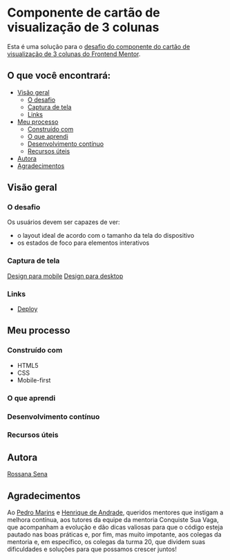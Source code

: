# Componente de cartão de visualização de 3 colunas

Esta é uma solução para o [desafio do componente do cartão de visualização de 3 colunas do Frontend Mentor](https://www.frontendmentor.io/challenges/3column-preview-card-component-pH92eAR2-).

## O que você encontrará:

- [Visão geral](#visão-geral)
  - [O desafio](#o-desafio)
  - [Captura de tela](#captura-de-tela)
  - [Links](#links)
- [Meu processo](#meu-processo)
  - [Construído com](#construído-com)
  - [O que aprendi](#o-que-aprendi)
  - [Desenvolvimento contínuo](#desenvolvimento-contínuo)
  - [Recursos úteis](#recursos-úteis)
- [Autora](#autora)
- [Agradecimentos](#agradecimentos)

## Visão geral

### O desafio

Os usuários devem ser capazes de ver:

- o layout ideal de acordo com o tamanho da tela do dispositivo
- os estados de foco para elementos interativos

### Captura de tela

[Design para mobile](./assets/design/mobile-design.jpg)
[Design para desktop](./assets/design/desktop-design.jpg)

### Links

- [Deploy](card-3-colunas-com-responsividade-pwiw2iavu-rossanasena.vercel.app)

## Meu processo

### Construído com

- HTML5
- CSS
- Mobile-first

### O que aprendi

<!-- Irei recapitular principais aprendizados. Colocar exemplos. -->

### Desenvolvimento contínuo

<!-- Irei dlinear as áreas que desejo continuar focando em projetos futuros. Podem ser conceitos com os quais ainda não estou totalmente confortável ou técnicas que foram úteis e que irei refinar e aperfeiçoar. -->

### Recursos úteis
<!-- 
- [Exemplo de recurso 1](https://www.example.com) - Isso me ajudou pelo motivo XYZ. Eu realmente gostei desse padrão e vou usá-lo daqui para frente.
- [Exemplo de recurso 2](https://www.example.com) - Este é um artigo incrível que me ajudou a finalmente entender XYZ. Recomendo a todos que ainda estão aprendendo esse conceito. -->

## Autora

<a href="https://linktr.ee/rossanasena" target="_blank" rel="noopener noreferrer">Rossana Sena</a>

## Agradecimentos

Ao [Pedro Marins](https://www.linkedin.com/in/pedromarins/) e [Henrique de Andrade](https://www.linkedin.com/in/henrique-de-andrade/), queridos mentores que instigam a melhora contínua, aos tutores da equipe da mentoria Conquiste Sua Vaga, que acompanham a evolução e dão dicas valiosas para que o código esteja pautado nas boas práticas e, por fim, mas muito impotante, aos colegas da mentoria e, em específico, os colegas da turma 20, que dividem suas dificuldades e soluções para que possamos crescer juntos! 
